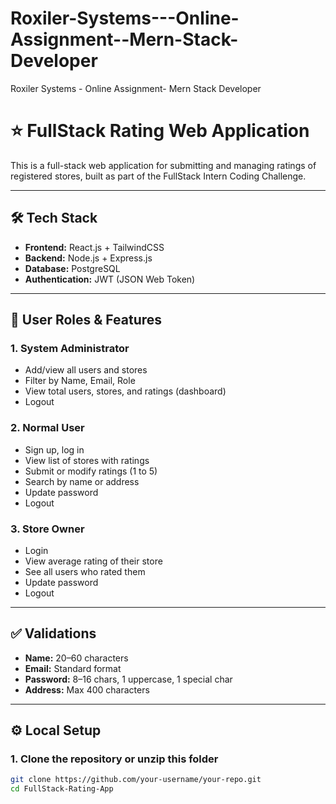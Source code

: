 # Roxiler-Systems---Online-Assignment--Mern-Stack-Developer
Roxiler Systems - Online Assignment- Mern Stack Developer
# ⭐ FullStack Rating Web Application

This is a full-stack web application for submitting and managing ratings of registered stores, built as part of the FullStack Intern Coding Challenge.

---

## 🛠 Tech Stack

- **Frontend:** React.js + TailwindCSS  
- **Backend:** Node.js + Express.js  
- **Database:** PostgreSQL  
- **Authentication:** JWT (JSON Web Token)

---

## 👤 User Roles & Features

### 1. System Administrator
- Add/view all users and stores
- Filter by Name, Email, Role
- View total users, stores, and ratings (dashboard)
- Logout

### 2. Normal User
- Sign up, log in
- View list of stores with ratings
- Submit or modify ratings (1 to 5)
- Search by name or address
- Update password
- Logout

### 3. Store Owner
- Login
- View average rating of their store
- See all users who rated them
- Update password
- Logout

---

## ✅ Validations

- **Name:** 20–60 characters  
- **Email:** Standard format  
- **Password:** 8–16 chars, 1 uppercase, 1 special char  
- **Address:** Max 400 characters  

---

## ⚙️ Local Setup

### 1. Clone the repository or unzip this folder

```bash
git clone https://github.com/your-username/your-repo.git
cd FullStack-Rating-App
